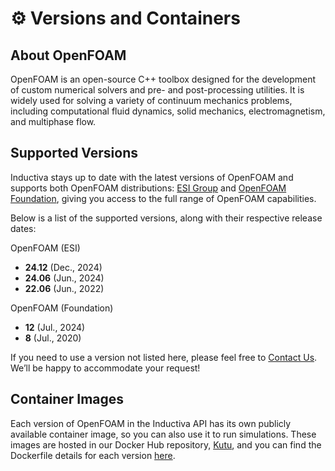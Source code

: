 # ⚙️ Versions and Containers

## About OpenFOAM

OpenFOAM is an open-source C++ toolbox designed for the development of custom numerical solvers and pre- and post-processing utilities. It is widely used for solving a variety of continuum mechanics problems, including computational fluid dynamics, solid mechanics, electromagnetism, and multiphase flow.

## Supported Versions

Inductiva stays up to date with the latest versions of OpenFOAM and supports both OpenFOAM distributions: [ESI Group](https://www.openfoam.com/about-esi-opencfd) and [OpenFOAM Foundation](https://openfoam.org/), giving you access to the full range of OpenFOAM capabilities.

Below is a list of the supported versions, along with their respective release dates:

OpenFOAM (ESI)

- **24.12** (Dec., 2024)
- **24.06** (Jun., 2024)
- **22.06** (Jun., 2022)

OpenFOAM (Foundation)

- **12** (Jul., 2024)
- **8** (Jul., 2020)

If you need to use a version not listed here, please feel free to [Contact Us](mailto:support@inductiva.ai).
We’ll be happy to accommodate your request!

## Container Images

Each version of OpenFOAM in the Inductiva API has its own publicly available container image,
so you can also use it to run simulations. These images are hosted in our Docker Hub repository,
[Kutu](https://github.com/inductiva/kutu/tree/main/simulators), and you can find the
Dockerfile details for each version [here](https://github.com/inductiva/kutu/tree/main/simulators).
